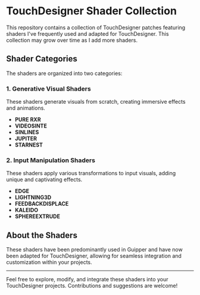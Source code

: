 # TouchDesigner Shader Collection

This repository contains a collection of TouchDesigner patches featuring shaders I've frequently used and adapted for TouchDesigner. This collection may grow over time as I add more shaders.

## Shader Categories

The shaders are organized into two categories:

### 1. Generative Visual Shaders
These shaders generate visuals from scratch, creating immersive effects and animations.

- **PURE RXR**
- **VIDEOSINTE**
- **SINLINES**
- **JUPITER**
- **STARNEST**

### 2. Input Manipulation Shaders
These shaders apply various transformations to input visuals, adding unique and captivating effects.

- **EDGE**
- **LIGHTNING3D**
- **FEEDBACKDISPLACE**
- **KALEIDO**
- **SPHEREEXTRUDE**

## About the Shaders

These shaders have been predominantly used in Guipper and have now been adapted for TouchDesigner, allowing for seamless integration and customization within your projects.

---

Feel free to explore, modify, and integrate these shaders into your TouchDesigner projects. Contributions and suggestions are welcome!
